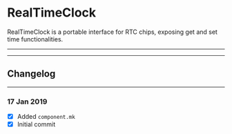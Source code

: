 # RealTimeClock

RealTimeClock is a portable interface for RTC chips, exposing get and set time functionalities.


---
---
  
## Changelog

---
### **17 Jan 2019**
- [x] Added ```component.mk```
- [x] Initial commit
